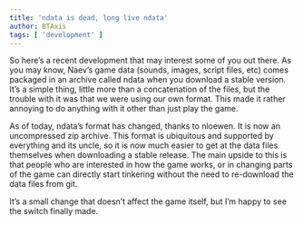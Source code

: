 ```yaml
---
title: 'ndata is dead, long live ndata'
author: BTAxis
tags: [ 'development' ]
---
```


So here’s a recent development that may interest some of you out there. As you may know, Naev’s game data (sounds, images, script files, etc) comes packaged in an archive called ndata when you download a stable version. It’s a simple thing, little more than a concatenation of the files, but the trouble with it was that we were using our own format. This made it rather annoying to do anything with it other than just play the game.

As of today, ndata’s format has changed, thanks to nloewen. It is now an uncompressed zip archive. This format is ubiquitous and supported by everything and its uncle, so it is now much easier to get at the data files themselves when downloading a stable release. The main upside to this is that people who are interested in how the game works, or in changing parts of the game can directly start tinkering without the need to re-download the data files from git.

It’s a small change that doesn’t affect the game itself, but I’m happy to see the switch finally made.
